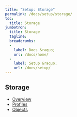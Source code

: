 ```yaml
---
title: "Setup: Storage"
permalink: /docs/setup/storage/
toc:
  title: Storage
jumbotron:
  title: Storage
  tagline: 
  breadcrumbs:
  -
    label: Docs &raquo;
    url: /docs/home/
  -
    label: Setup &raquo;
    url: /docs/setup/
---
```


## Storage

- [Overview](/docs/setup/storage/overview/)
- [Profiles](/docs/setup/storage/profiles/)
- [Objects](/docs/setup/storage/objects/)
